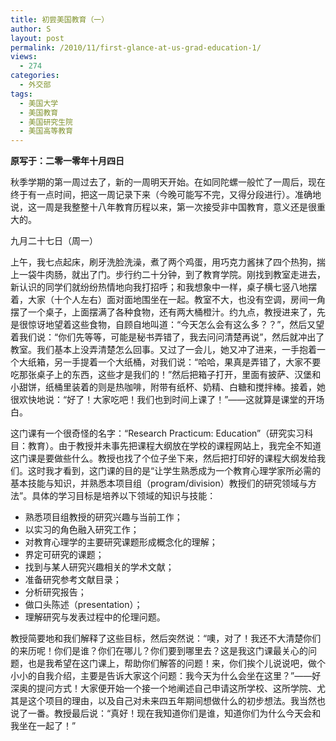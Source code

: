 ```yaml
---
title: 初尝美国教育（一）
author: S
layout: post
permalink: /2010/11/first-glance-at-us-grad-education-1/
views:
  - 274
categories:
  - 外交部
tags:
  - 美国大学
  - 美国教育
  - 美国研究生院
  - 美国高等教育
---
```

**原写于：二零一零年十月四日**

秋季学期的第一周过去了，新的一周明天开始。在如同陀螺一般忙了一周后，现在终于有一点时间，把这一周记录下来（今晚可能写不完，又得分段进行）。准确地说，这一周是我整整十八年教育历程以来，第一次接受非中国教育，意义还是很重大的。

九月二十七日（周一）

上午，我七点起床，刷牙洗脸洗澡，煮了两个鸡蛋，用巧克力酱抹了四个热狗，揣上一袋牛肉肠，就出了门。步行约二十分钟，到了教育学院。刚找到教室走进去，新认识的同学们就纷纷热情地向我打招呼；和我想象中一样，桌子横七竖八地摆着，大家（十个人左右）面对面地围坐在一起。教室不大，也没有空调，房间一角摆了一个桌子，上面摆满了各种食物，还有两大桶橙汁。约九点，教授进来了，先是很惊讶地望着这些食物，自顾自地叫道：“今天怎么会有这么多？？”，然后又望着我们说：“你们先等等，可能是秘书弄错了，我去问问清楚再说”，然后就冲出了教室。我们基本上没弄清楚怎么回事。又过了一会儿，她又冲了进来，一手抱着一个大纸箱，另一手提着一个大纸桶，对我们说：“哈哈，果真是弄错了，大家不要吃那张桌子上的东西，这些才是我们的！”然后把箱子打开，里面有披萨、汉堡和小甜饼，纸桶里装着的则是热咖啡，附带有纸杯、奶精、白糖和搅拌棒。接着，她很欢快地说：“好了！大家吃吧！我们也到时间上课了！”——这就算是课堂的开场白。

这门课有一个很奇怪的名字：“Research Practicum: Education”（研究实习科目：教育）。由于教授并未事先把课程大纲放在学校的课程网站上，我完全不知道这门课是要做些什么。教授也找了个位子坐下来，然后把打印好的课程大纲发给我们。这时我才看到，这门课的目的是“让学生熟悉成为一个教育心理学家所必需的基本技能与知识，并熟悉本项目组（program/division）教授们的研究领域与方法”。具体的学习目标是培养以下领域的知识与技能：

*   熟悉项目组教授的研究兴趣与当前工作；
*   以实习的角色融入研究工作；
*   对教育心理学的主要研究课题形成概念化的理解；
*   界定可研究的课题；
*   找到与某人研究兴趣相关的学术文献；
*   准备研究参考文献目录；
*   分析研究报告；
*   做口头陈述（presentation）；
*   理解研究与发表过程中的伦理问题。

教授简要地和我们解释了这些目标，然后突然说：“噢，对了！我还不大清楚你们的来历呢！你们是谁？你们在哪儿？你们要到哪里去？这是我这门课最关心的问题，也是我希望在这门课上，帮助你们解答的问题！来，你们挨个儿说说吧，做个小小的自我介绍，主要是告诉大家这个问题：我今天为什么会坐在这里？”——好深奥的提问方式！大家便开始一个接一个地阐述自己申请这所学校、这所学院、尤其是这个项目的理由，以及自己对未来四五年期间想做什么的初步想法。我当然也说了一番。教授最后说：“真好！现在我知道你们是谁，知道你们为什么今天会和我坐在一起了！”